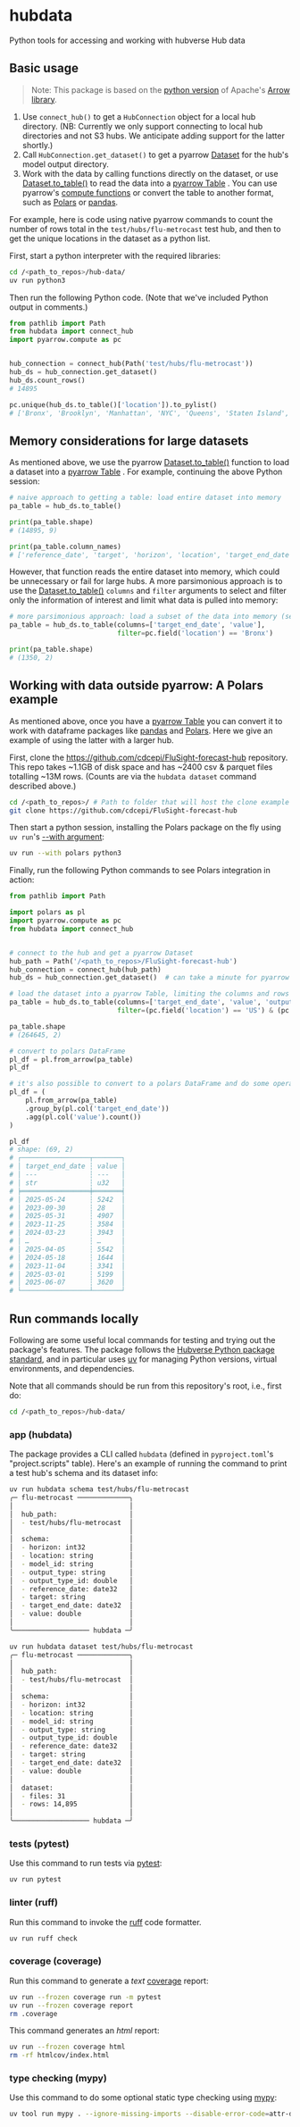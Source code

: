 # hubdata

Python tools for accessing and working with hubverse Hub data

## Basic usage

> Note: This package is based on the [python version](https://arrow.apache.org/docs/python/index.html) of Apache's [Arrow library](https://arrow.apache.org/docs/index.html).

1. Use `connect_hub()` to get a `HubConnection` object for a local hub directory. (NB: Currently we only support connecting to local hub directories and not S3 hubs. We anticipate adding support for the latter shortly.)
2. Call `HubConnection.get_dataset()` to get a pyarrow [Dataset](https://arrow.apache.org/docs/python/generated/pyarrow.dataset.Dataset.html) for the hub's model output directory.
3. Work with the data by calling functions directly on the dataset, or use [Dataset.to_table()](https://arrow.apache.org/docs/python/generated/pyarrow.dataset.Dataset.html#pyarrow.dataset.Dataset.to_table) to read the data into a [pyarrow Table](https://arrow.apache.org/docs/python/generated/pyarrow.Table.html) . You can use pyarrow's [compute functions](https://arrow.apache.org/docs/python/compute.html) or convert the table to another format, such as [Polars](https://docs.pola.rs/api/python/dev/reference/api/polars.from_arrow.html) or [pandas](https://arrow.apache.org/docs/python/generated/pyarrow.Table.html#pyarrow.Table.to_pandas).

For example, here is code using native pyarrow commands to count the number of rows total in the `test/hubs/flu-metrocast` test hub, and then to get the unique locations in the dataset as a python list.

First, start a python interpreter with the required libraries:

```bash
cd /<path_to_repos>/hub-data/
uv run python3
```

Then run the following Python code. (Note that we've included Python output in comments.)

```python
from pathlib import Path
from hubdata import connect_hub
import pyarrow.compute as pc


hub_connection = connect_hub(Path('test/hubs/flu-metrocast'))
hub_ds = hub_connection.get_dataset()
hub_ds.count_rows()
# 14895

pc.unique(hub_ds.to_table()['location']).to_pylist()
# ['Bronx', 'Brooklyn', 'Manhattan', 'NYC', 'Queens', 'Staten Island', 'Austin', 'Dallas', 'El Paso', 'Houston', 'San Antonio']
```

## Memory considerations for large datasets

As mentioned above, we use the pyarrow [Dataset.to_table()](https://arrow.apache.org/docs/python/generated/pyarrow.dataset.Dataset.html#pyarrow.dataset.Dataset.to_table) function to load a dataset into a [pyarrow Table](https://arrow.apache.org/docs/python/generated/pyarrow.Table.html) . For example, continuing the above Python session:

```python
# naive approach to getting a table: load entire dataset into memory
pa_table = hub_ds.to_table()

print(pa_table.shape)
# (14895, 9)

print(pa_table.column_names)
# ['reference_date', 'target', 'horizon', 'location', 'target_end_date', 'output_type', 'output_type_id', 'value', 'model_id']
```

However, that function reads the entire dataset into memory, which could be unnecessary or fail for large hubs. A more parsimonious approach is to use the [Dataset.to_table()](https://arrow.apache.org/docs/python/generated/pyarrow.dataset.Dataset.html#pyarrow.dataset.Dataset.to_table) `columns` and `filter` arguments to select and filter only the information of interest and limit what data is pulled into memory:

```python
# more parsimonious approach: load a subset of the data into memory (select only `target_end_date` and `value` associated with `Bronx` as location)
pa_table = hub_ds.to_table(columns=['target_end_date', 'value'],
                           filter=pc.field('location') == 'Bronx')

print(pa_table.shape)
# (1350, 2)
```

## Working with data outside pyarrow: A Polars example

As mentioned above, once you have a [pyarrow Table](https://arrow.apache.org/docs/python/generated/pyarrow.Table.html) you can convert it to work with dataframe packages like [pandas](https://pandas.pydata.org/) and [Polars](https://docs.pola.rs/). Here we give an example of using the latter with a larger hub.

First, clone the https://github.com/cdcepi/FluSight-forecast-hub repository. This repo takes ~1.1GB of disk space and has ~2400 csv & parquet files totalling ~13M rows. (Counts are via the `hubdata dataset` command described above.)

```bash
cd /<path_to_repos>/ # Path to folder that will host the clone example repository
git clone https://github.com/cdcepi/FluSight-forecast-hub
```

Then start a python session, installing the Polars package on the fly using `uv run`'s [--with argument](https://docs.astral.sh/uv/concepts/projects/run/#requesting-additional-dependencies):

```bash
uv run --with polars python3
```

Finally, run the following Python commands to see Polars integration in action:

```python
from pathlib import Path

import polars as pl
import pyarrow.compute as pc
from hubdata import connect_hub


# connect to the hub and get a pyarrow Dataset
hub_path = Path('/<path_to_repos>/FluSight-forecast-hub')
hub_connection = connect_hub(hub_path)
hub_ds = hub_connection.get_dataset()  # can take a minute for pyarrow to scan files

# load the dataset into a pyarrow Table, limiting the columns and rows loaded into memory as described above
pa_table = hub_ds.to_table(columns=['target_end_date', 'value', 'output_type', 'output_type_id', 'reference_date'],
                           filter=(pc.field('location') == 'US') & (pc.field('target') == 'wk inc flu hosp'))

pa_table.shape
# (264645, 2)

# convert to polars DataFrame
pl_df = pl.from_arrow(pa_table) 
pl_df

# it's also possible to convert to a polars DataFrame and do some operations
pl_df = (
    pl.from_arrow(pa_table)
    .group_by(pl.col('target_end_date'))
    .agg(pl.col('value').count())
)

pl_df
# shape: (69, 2)
# ┌─────────────────┬───────┐
# │ target_end_date ┆ value │
# │ ---             ┆ ---   │
# │ str             ┆ u32   │
# ╞═════════════════╪═══════╡
# │ 2025-05-24      ┆ 5242  │
# │ 2023-09-30      ┆ 28    │
# │ 2025-05-31      ┆ 4907  │
# │ 2023-11-25      ┆ 3584  │
# │ 2024-03-23      ┆ 3943  │
# │ …               ┆ …     │
# │ 2025-04-05      ┆ 5542  │
# │ 2024-05-18      ┆ 1644  │
# │ 2023-11-04      ┆ 3341  │
# │ 2025-03-01      ┆ 5199  │
# │ 2025-06-07      ┆ 3620  │
# └─────────────────┴───────┘
```

## Run commands locally

Following are some useful local commands for testing and trying out the package's features. The package follows the [Hubverse Python package standard](https://docs.hubverse.io/en/latest/developer/python.html), and in particular uses [uv](https://docs.astral.sh/uv/) for managing Python versions, virtual environments, and dependencies.

Note that all commands should be run from this repository's root, i.e., first do:

```bash
cd /<path_to_repos>/hub-data/
```

### app (hubdata)

The package provides a CLI called `hubdata` (defined in `pyproject.toml`'s "project.scripts" table). Here's an example of running the command to print a test hub's schema and its dataset info:

```bash
uv run hubdata schema test/hubs/flu-metrocast
╭─ flu-metrocast ─────────────╮
│                             │
│  hub_path:                  │
│  - test/hubs/flu-metrocast  │
│                             │
│  schema:                    │
│  - horizon: int32           │
│  - location: string         │
│  - model_id: string         │
│  - output_type: string      │
│  - output_type_id: double   │
│  - reference_date: date32   │
│  - target: string           │
│  - target_end_date: date32  │
│  - value: double            │
│                             │
╰─────────────────── hubdata ─╯

uv run hubdata dataset test/hubs/flu-metrocast
╭─ flu-metrocast ─────────────╮
│                             │
│  hub_path:                  │
│  - test/hubs/flu-metrocast  │
│                             │
│  schema:                    │
│  - horizon: int32           │
│  - location: string         │
│  - model_id: string         │
│  - output_type: string      │
│  - output_type_id: double   │
│  - reference_date: date32   │
│  - target: string           │
│  - target_end_date: date32  │
│  - value: double            │
│                             │
│  dataset:                   │
│  - files: 31                │
│  - rows: 14,895             │
│                             │
╰─────────────────── hubdata ─╯
```

### tests (pytest)

Use this command to run tests via [pytest](https://docs.pytest.org/en/stable/):

```bash
uv run pytest
```

### linter (ruff)

Run this command to invoke the [ruff](https://github.com/astral-sh/ruff) code formatter.

```bash
uv run ruff check
```

### coverage (coverage)

Run this command to generate a _text_ [coverage](https://coverage.readthedocs.io/en/7.8.2/) report:

```bash
uv run --frozen coverage run -m pytest
uv run --frozen coverage report
rm .coverage
```

This command generates an _html_ report:

```bash
uv run --frozen coverage html
rm -rf htmlcov/index.html
```

### type checking (mypy)

Use this command to do some optional static type checking using [mypy](https://mypy-lang.org/):

```bash
uv tool run mypy . --ignore-missing-imports --disable-error-code=attr-defined
```
